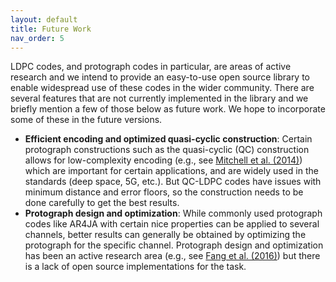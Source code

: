 ```yaml
---
layout: default
title: Future Work
nav_order: 5
---
```


LDPC codes, and protograph codes in particular, are areas of active research and we intend to provide an easy-to-use open source library to enable widespread use of these codes in the wider community. There are several features that are not currently implemented in the library and we briefly mention a few of those below as future work. We hope to incorporate some of these in the future versions.
- **Efficient encoding and optimized quasi-cyclic construction**: Certain protograph constructions such as the quasi-cyclic (QC) construction allows for low-complexity encoding (e.g., see [Mitchell et al. (2014)](https://ieeexplore.ieee.org/document/6089477)) which are important for certain applications, and are widely used in the standards (deep space, 5G, etc.). But QC-LDPC codes have issues with minimum distance and error floors, so the construction needs to be done carefully to get the best results.
- **Protograph design and optimization**: While commonly used protograph codes like AR4JA with certain nice properties can be applied to several channels, better results can generally be obtained by optimizing the protograph for the specific channel. Protograph design and optimization has been an active research area (e.g., see [Fang et al. (2016)](https://ieeexplore.ieee.org/abstract/document/7112076)) but there is a lack of open source implementations for the task.
